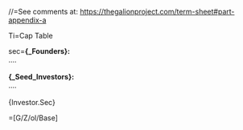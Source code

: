 //=See comments at: <a href="https://thegalionproject.com/term-sheet#part-appendix-a">https://thegalionproject.com/term-sheet#part-appendix-a</a>


Ti=Cap Table

sec=<b>{_Founders}:</b> <br>.... <br><br><b> {_Seed_Investors}:</b> <br>.... <br><br>{Investor.Sec}

=[G/Z/ol/Base]